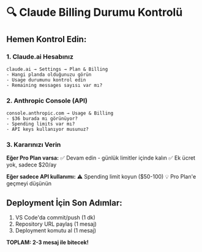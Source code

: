 # 🔍 Claude Billing Durumu Kontrolü

## Hemen Kontrol Edin:

### 1. Claude.ai Hesabınız
```
claude.ai → Settings → Plan & Billing
- Hangi planda olduğunuzu görün
- Usage durumunu kontrol edin
- Remaining messages sayısı var mı?
```

### 2. Anthropic Console (API)
```
console.anthropic.com → Usage & Billing
- $36 burada mı görünüyor?
- Spending limits var mı?
- API keys kullanıyor musunuz?
```

### 3. Kararınızı Verin

**Eğer Pro Plan varsa:**
✅ Devam edin - günlük limitler içinde kalın
✅ Ek ücret yok, sadece $20/ay

**Eğer sadece API kullanımı:**
⚠️ Spending limit koyun ($50-100)
💡 Pro Plan'e geçmeyi düşünün

## Deployment İçin Son Adımlar:
1. VS Code'da commit/push (1 dk)
2. Repository URL paylaş (1 mesaj)
3. Deployment komutu al (1 mesaj)

**TOPLAM: 2-3 mesaj ile bitecek!** 